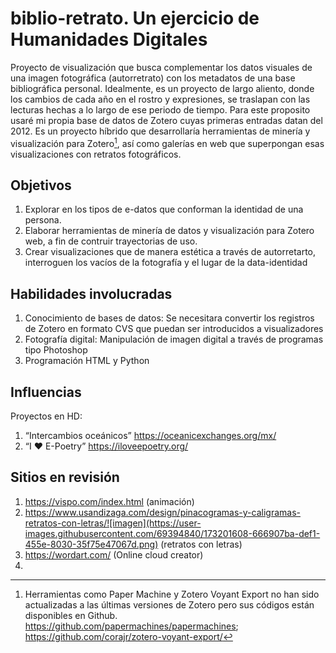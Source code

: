 # biblio-retrato. Un ejercicio de Humanidades Digitales

Proyecto de visualización que busca complementar los datos visuales de una imagen fotográfica (autorretrato) con los metadatos de una base bibliográfica personal. Idealmente, es un proyecto de largo aliento, donde los cambios de cada año en el rostro y expresiones, se traslapan con las lecturas hechas a lo largo de ese periodo de tiempo. Para este proposito usaré mi propia base de datos de Zotero cuyas primeras entradas datan del 2012. Es un proyecto híbrido que desarrollaría herramientas de minería y visualización para Zotero[^1], así como galerías en web que superpongan esas visualizaciones con retratos fotográficos.

[^1]: Herramientas como Paper Machine y Zotero Voyant Export no han sido actualizadas a las últimas versiones de Zotero pero sus códigos están disponibles en Github. https://github.com/papermachines/papermachines; https://github.com/corajr/zotero-voyant-export/

## Objetivos
1. Explorar en los tipos de e-datos que conforman la identidad de una persona.
2. Elaborar herramientas de minería de datos y visualización para Zotero web, a fin de contruir trayectorias de uso. 
3. Crear visualizaciones que de manera estética a través de autorretarto, interroguen los vacíos de la fotografía y el lugar de la data-identidad
## Habilidades involucradas
1.	Conocimiento de bases de datos: Se necesitara convertir los registros de Zotero en formato CVS que puedan ser introducidos a visualizadores 
2.	Fotografía digital: Manipulación de imagen digital a través de programas tipo Photoshop
3.	Programación HTML y Python
## Influencias
Proyectos en HD: 
1. “Intercambios oceánicos” https://oceanicexchanges.org/mx/ 
2. “I ♥ E-Poetry” https://iloveepoetry.org/
## Sitios en revisión
1. https://vispo.com/index.html  (animación)
2. https://www.usandizaga.com/design/pinacogramas-y-caligramas-retratos-con-letras/![imagen](https://user-images.githubusercontent.com/69394840/173201608-666907ba-def1-455e-8030-35f75e47067d.png) (retratos con letras)
3. https://wordart.com/  (Online cloud creator)
4. 

